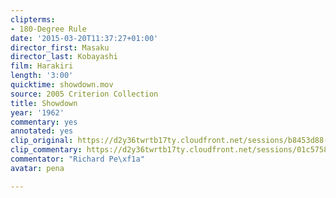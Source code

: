 ```yaml
---
clipterms:
- 180-Degree Rule
date: '2015-03-20T11:37:27+01:00'
director_first: Masaku
director_last: Kobayashi
film: Harakiri
length: '3:00'
quicktime: showdown.mov
source: 2005 Criterion Collection
title: Showdown
year: '1962'
commentary: yes
annotated: yes
clip_original: https://d2y36twrtb17ty.cloudfront.net/sessions/b8453d88-4a52-4658-90ce-ae31015d436c/0cf0ff8f-acf4-4772-8c69-ae31015d4383-0148ffcf-c20d-4c8d-95fe-ae31015d7c19.mp4
clip_commentary: https://d2y36twrtb17ty.cloudfront.net/sessions/01c57583-f8b6-401b-90d9-ae31015d4554/3b2164e5-f629-4550-81fe-ae31015d455c-9aab1aa6-abc3-4925-8ff4-ae31015d841d.mp4
commentator: "Richard Pe\xf1a"
avatar: pena

---
```


